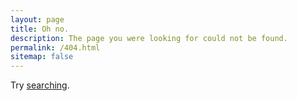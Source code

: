 ```yaml
---
layout: page
title: Oh no.
description: The page you were looking for could not be found.
permalink: /404.html
sitemap: false
---
```




Try [searching](/search).